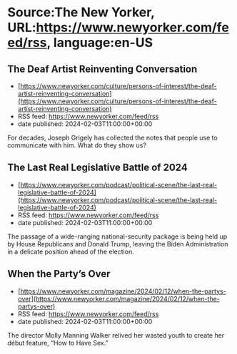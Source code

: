 # Source:The New Yorker, URL:https://www.newyorker.com/feed/rss, language:en-US

## The Deaf Artist Reinventing Conversation
 - [https://www.newyorker.com/culture/persons-of-interest/the-deaf-artist-reinventing-conversation](https://www.newyorker.com/culture/persons-of-interest/the-deaf-artist-reinventing-conversation)
 - RSS feed: https://www.newyorker.com/feed/rss
 - date published: 2024-02-03T11:00:00+00:00

For decades, Joseph Grigely has collected the notes that people use to communicate with him. What do they show us?

## The Last Real Legislative Battle of 2024
 - [https://www.newyorker.com/podcast/political-scene/the-last-real-legislative-battle-of-2024](https://www.newyorker.com/podcast/political-scene/the-last-real-legislative-battle-of-2024)
 - RSS feed: https://www.newyorker.com/feed/rss
 - date published: 2024-02-03T11:00:00+00:00

The passage of a wide-ranging national-security package is being held up by House Republicans and Donald Trump, leaving the Biden Administration in a delicate position ahead of the election.

## When the Party’s Over
 - [https://www.newyorker.com/magazine/2024/02/12/when-the-partys-over](https://www.newyorker.com/magazine/2024/02/12/when-the-partys-over)
 - RSS feed: https://www.newyorker.com/feed/rss
 - date published: 2024-02-03T11:00:00+00:00

The director Molly Manning Walker relived her wasted youth to create her début feature, “How to Have Sex.”

